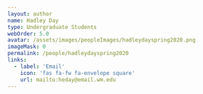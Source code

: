 ```yaml
---
layout: author
name: Hadley Day
type: Undergraduate Students
webOrder: 5.0
avatar: /assets/images/peopleImages/hadleydayspring2020.png
imageMask: 0
permalink: /people/hadleydayspring2020
links:
  - label: 'Email'
    icon: 'fas fa-fw fa-envelope square'
    url: mailto:heday@email.wm.edu
---
```

